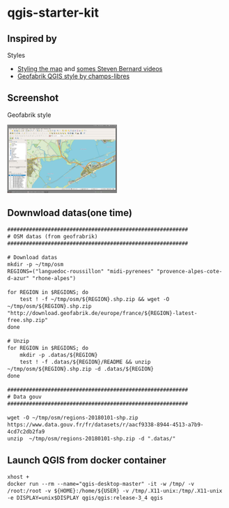 # qgis-starter-kit

## Inspired by

Styles
- [Styling the map](https://youtu.be/vPWmoxuAmJU) and [somes Steven Bernard videos](https://www.youtube.com/channel/UCrBM8Ka8HhDAYvQY1VX2P0w/videos)
- [Geofabrik QGIS style by champs-libres](https://gitlab.com/champs-libres/public/champs-libres-qgis-osm-style)

## Screenshot

Geofabrik style

<img width="50%" height="50%" src="./doc/qgis_screenshot.png"/>


## Downwload datas(one time)
```
##########################################################
# OSM datas (from geofrabrik)
##########################################################

# Download datas
mkdir -p ~/tmp/osm
REGIONS=("languedoc-roussillon" "midi-pyrenees" "provence-alpes-cote-d-azur" "rhone-alpes")

for REGION in $REGIONS; do
    test ! -f ~/tmp/osm/${REGION}.shp.zip && wget -O ~/tmp/osm/${REGION}.shp.zip "http://download.geofabrik.de/europe/france/${REGION}-latest-free.shp.zip"
done

# Unzip
for REGION in $REGIONS; do
    mkdir -p .datas/${REGION}
    test ! -f .datas/${REGION}/README && unzip ~/tmp/osm/${REGION}.shp.zip -d .datas/${REGION}
done

##########################################################
# Data gouv
##########################################################

wget -O ~/tmp/osm/regions-20180101-shp.zip https://www.data.gouv.fr/fr/datasets/r/aacf9338-8944-4513-a7b9-4cd7c2db2fa9
unzip  ~/tmp/osm/regions-20180101-shp.zip -d ".datas/"
```

## Launch QGIS from docker container
```
xhost +
docker run --rm --name="qgis-desktop-master" -it -w /tmp/ -v /root:/root -v ${HOME}:/home/${USER} -v /tmp/.X11-unix:/tmp/.X11-unix -e DISPLAY=unix$DISPLAY qgis/qgis:release-3_4 qgis
```
